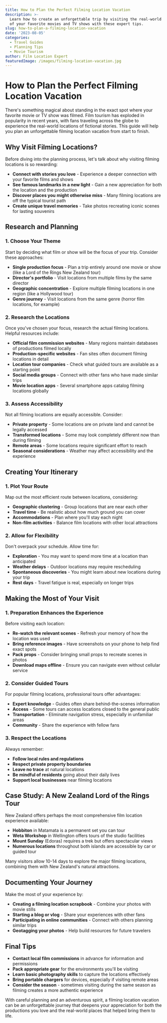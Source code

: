 ```yaml
---
title: How to Plan the Perfect Filming Location Vacation
description: >-
  Learn how to create an unforgettable trip by visiting the real-world locations
  of your favorite movies and TV shows with these expert tips.
slug: how-to-plan-a-filming-location-vacation
date: '2023-08-05'
categories:
  - Travel Guides
  - Planning Tips
  - Movie Tourism
author: Film Location Expert
featuredImage: /images/filming-location-vacation.jpg
---
```


# How to Plan the Perfect Filming Location Vacation

There's something magical about standing in the exact spot where your favorite movie or TV show was filmed. Film tourism has exploded in popularity in recent years, with fans traveling across the globe to experience the real-world locations of fictional stories. This guide will help you plan an unforgettable filming location vacation from start to finish.

## Why Visit Filming Locations?

Before diving into the planning process, let's talk about why visiting filming locations is so rewarding:

- **Connect with stories you love** - Experience a deeper connection with your favorite films and shows
- **See famous landmarks in a new light** - Gain a new appreciation for both the location and the production
- **Discover places you might otherwise miss** - Many filming locations are off the typical tourist path
- **Create unique travel memories** - Take photos recreating iconic scenes for lasting souvenirs

## Research and Planning

### 1. Choose Your Theme

Start by deciding what film or show will be the focus of your trip. Consider these approaches:

- **Single production focus** - Plan a trip entirely around one movie or show (like a Lord of the Rings New Zealand tour)
- **Director's portfolio** - Visit locations from multiple films by the same director
- **Geographic concentration** - Explore multiple filming locations in one region (like a Hollywood tour)
- **Genre journey** - Visit locations from the same genre (horror film locations, for example)

### 2. Research the Locations

Once you've chosen your focus, research the actual filming locations. Helpful resources include:

- **Official film commission websites** - Many regions maintain databases of productions filmed locally
- **Production-specific websites** - Fan sites often document filming locations in detail
- **Location tour companies** - Check what guided tours are available as a starting point
- **Social media groups** - Connect with other fans who have made similar trips
- **Movie location apps** - Several smartphone apps catalog filming locations globally

### 3. Assess Accessibility

Not all filming locations are equally accessible. Consider:

- **Private property** - Some locations are on private land and cannot be legally accessed
- **Transformed locations** - Some may look completely different now than during filming
- **Remote areas** - Some locations require significant effort to reach
- **Seasonal considerations** - Weather may affect accessibility and the experience

## Creating Your Itinerary

### 1. Plot Your Route

Map out the most efficient route between locations, considering:

- **Geographic clustering** - Group locations that are near each other
- **Travel time** - Be realistic about how much ground you can cover
- **Accommodations** - Plan where you'll stay each night
- **Non-film activities** - Balance film locations with other local attractions

### 2. Allow for Flexibility

Don't overpack your schedule. Allow time for:

- **Exploration** - You may want to spend more time at a location than anticipated
- **Weather delays** - Outdoor locations may require rescheduling
- **Spontaneous discoveries** - You might learn about new locations during your trip
- **Rest days** - Travel fatigue is real, especially on longer trips

## Making the Most of Your Visit

### 1. Preparation Enhances the Experience

Before visiting each location:

- **Re-watch the relevant scenes** - Refresh your memory of how the location was used
- **Bring reference images** - Have screenshots on your phone to help find exact spots
- **Pack props** - Consider bringing small props to recreate scenes in photos
- **Download maps offline** - Ensure you can navigate even without cellular service

### 2. Consider Guided Tours

For popular filming locations, professional tours offer advantages:

- **Expert knowledge** - Guides often share behind-the-scenes information
- **Access** - Some tours can access locations closed to the general public
- **Transportation** - Eliminate navigation stress, especially in unfamiliar areas
- **Community** - Share the experience with fellow fans

### 3. Respect the Locations

Always remember:

- **Follow local rules and regulations**
- **Respect private property boundaries**
- **Leave no trace** at natural locations
- **Be mindful of residents** going about their daily lives
- **Support local businesses** near filming locations

## Case Study: A New Zealand Lord of the Rings Tour

New Zealand offers perhaps the most comprehensive film location experience available:

- **Hobbiton** in Matamata is a permanent set you can tour
- **Weta Workshop** in Wellington offers tours of the studio facilities
- **Mount Sunday** (Edoras) requires a trek but offers spectacular views
- **Numerous locations** throughout both islands are accessible by car or guided tour

Many visitors allow 10-14 days to explore the major filming locations, combining them with New Zealand's natural attractions.

## Documenting Your Journey

Make the most of your experience by:

- **Creating a filming location scrapbook** - Combine your photos with movie stills
- **Starting a blog or vlog** - Share your experiences with other fans
- **Participating in online communities** - Connect with others planning similar trips
- **Geotagging your photos** - Help build resources for future travelers

## Final Tips

- **Contact local film commissions** in advance for information and permissions
- **Pack appropriate gear** for the environments you'll be visiting
- **Learn basic photography skills** to capture the locations effectively
- **Bring portable chargers** for devices, especially if visiting remote areas
- **Consider the season** - sometimes visiting during the same season as filming creates a more authentic experience

With careful planning and an adventurous spirit, a filming location vacation can be an unforgettable journey that deepens your appreciation for both the productions you love and the real-world places that helped bring them to life. 
